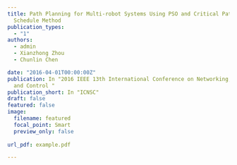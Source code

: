 ```yaml
---
title: Path Planning for Multi-robot Systems Using PSO and Critical Path
  Schedule Method
publication_types:
  - "1"
authors:
  - admin
  - Xianzhong Zhou
  - Chunlin Chen

date: "2016-04-01T00:00:00Z"
publication: In "2016 IEEE 13th International Conference on Networking, Sensing,
  and Control "
publication_short: In "ICNSC"
draft: false
featured: false
image:
  filename: featured
  focal_point: Smart
  preview_only: false
  
url_pdf: example.pdf

---
```

